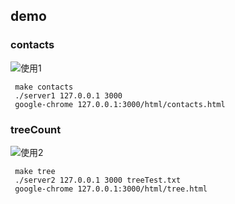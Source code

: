 ## demo
### contacts
![使用1](https://raw.githubusercontent.com/Zack-Bee/Data-Structure-Course-Design/master/example/contacts.gif)

     make contacts
     ./server1 127.0.0.1 3000
     google-chrome 127.0.0.1:3000/html/contacts.html     

### treeCount
![使用2](https://raw.githubusercontent.com/Zack-Bee/Data-Structure-Course-Design/master/example/tree.gif)

     make tree
     ./server2 127.0.0.1 3000 treeTest.txt
     google-chrome 127.0.0.1:3000/html/tree.html